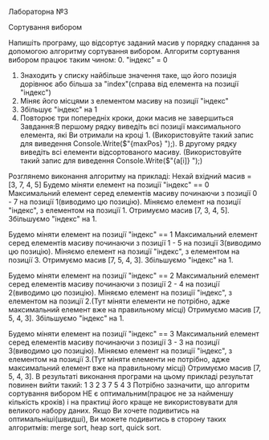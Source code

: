 Лабораторна №3

Сортування вибором

Напишіть програму, що відсортує заданий масив у порядку спадання за допомогою алгоритму сортування вибором.
Алгоритм сортування вибором працює таким чином:
0. "індекс" = 0
1. Знаходить у списку найбільше значення таке, що його позиція дорівнює або більша за "index"(справа від елемента на позиції "індекс")
2. Міняє його місцями з елементом масиву на позиції "індекс"
3. Збільшує "індекс" на 1
4. Повторює три попередніх кроки, доки масив не завершиться
Завдання:В першому рядку виведіть всі позиції максимального елемента, які Ви отримали на кроці 1. (Використовуйте такий запис для виведення Console.Write($"{maxPos} ");).
В другому рядку виведіть всі елементи відсортованого масиву. (Використовуйте такий запис для виведення Console.Write($"{a[i]} ");)

Розглянемо виконання алгоритму на прикладі:
Нехай вхідний масив = [3, 7, 4, 5]
Будемо міняти елемент на позиції "індекс" == 0
Максимальний елемент серед елементів масиву починаючи з позиції 0 - 7 на позиції 1(виводимо цю позицію).
Міняємо елемент на позиції "індекс", з елементом на позиції 1.
Отримуємо масив [7, 3, 4, 5].
Збільшуємо "індекс" на 1.

Будемо міняти елемент на позиції "індекс" == 1
Максимальний елемент серед елементів масиву починаючи з позиції 1 - 5 на позиції 3(виводимо цю позицію).
Міняємо елемент на позиції "індекс", з елементом на позиції 3.
Отримуємо масив [7, 5, 4, 3].
Збільшуємо "індекс" на 1.

Будемо міняти елемент на позиції "індекс" == 2
Максимальний елемент серед елементів масиву починаючи з позиції 2 - 4 на позиції 2(виводимо цю позицію).
Міняємо елемент на позиції "індекс", з елементом на позиції 2.(Тут міняти елементи не потрібно, адже максимальний елемент вже на правильному місці)
Отримуємо масив [7, 5, 4, 3].
Збільшуємо "індекс" на 1.

Будемо міняти елемент на позиції "індекс" == 3
Максимальний елемент серед елементів масиву починаючи з позиції 3 - 3 на позиції 3(виводимо цю позицію).
Міняємо елемент на позиції "індекс", з елементом на позиції 3.(Тут міняти елементи не потрібно, адже максимальний елемент вже на правильному місці)
Отримуємо масив [7, 5, 4, 3].
В результаті виконання програми на цьому прикладі результат повинен вийти такий:
1 3 2 3
7 5 4 3
Потрібно зазначити, що алгоритм сортування вибором НЕ є оптимальним(працює не за найменшу кількість кроків) і на практиці його краще не використовувати для великого набору даних. Якщо Ви хочете подивитись на оптимальніші(швидші), Ви можете подивитись в сторону таких алгоритмів: merge sort, heap sort, quick sort.
